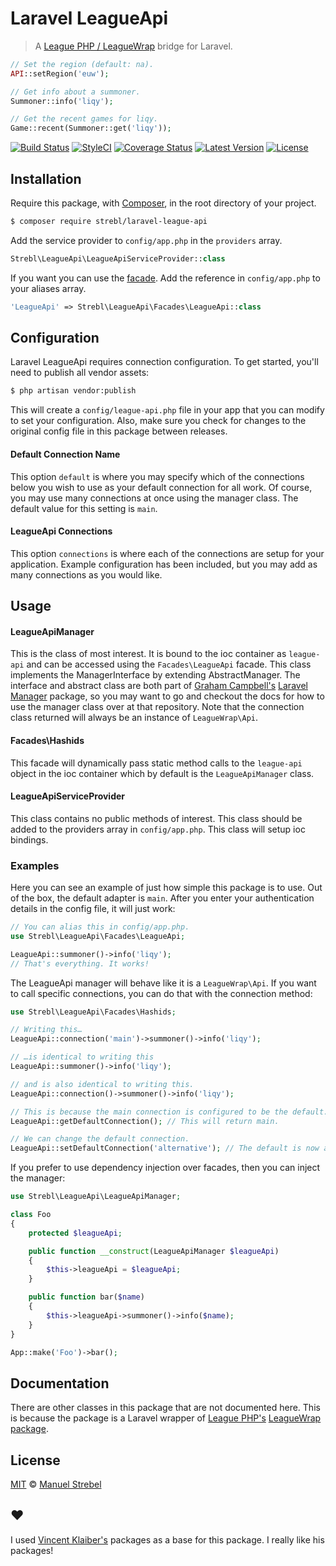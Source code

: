 # Laravel LeagueApi

> A [League PHP / LeagueWrap](https://github.com/LeaguePHP/LeagueWrap) bridge for Laravel.

```php
// Set the region (default: na).
API::setRegion('euw');

// Get info about a summoner.
Summoner::info('liqy');

// Get the recent games for liqy.
Game::recent(Summoner::get('liqy'));
```

[![Build Status](https://img.shields.io/travis/strebl/laravel-league-api/master.svg?style=flat)](https://travis-ci.org/strebl/laravel-league-api)
[![StyleCI](https://styleci.io/repos/74075797/shield?style=flat)](https://styleci.io/repos/74075797)
[![Coverage Status](https://img.shields.io/codecov/c/github/strebl/laravel-league-api.svg?style=flat)](https://codecov.io/github/strebl/laravel-league-api)
[![Latest Version](https://img.shields.io/github/release/strebl/laravel-league-api.svg?style=flat)](https://github.com/strebl/laravel-league-api/releases)
[![License](https://img.shields.io/packagist/l/strebl/laravel-league-api.svg?style=flat)](https://packagist.org/packages/strebl/laravel-league-api)

## Installation

Require this package, with [Composer](https://getcomposer.org/), in the root directory of your project.

```bash
$ composer require strebl/laravel-league-api
```

Add the service provider to `config/app.php` in the `providers` array.

```php
Strebl\LeagueApi\LeagueApiServiceProvider::class
```

If you want you can use the [facade](http://laravel.com/docs/facades). Add the reference in `config/app.php` to your aliases array.

```php
'LeagueApi' => Strebl\LeagueApi\Facades\LeagueApi::class
```

## Configuration

Laravel LeagueApi requires connection configuration. To get started, you'll need to publish all vendor assets:

```bash
$ php artisan vendor:publish
```

This will create a `config/league-api.php` file in your app that you can modify to set your configuration. Also, make sure you check for changes to the original config file in this package between releases.

#### Default Connection Name

This option `default` is where you may specify which of the connections below you wish to use as your default connection for all work. Of course, you may use many connections at once using the manager class. The default value for this setting is `main`.

#### LeagueApi Connections

This option `connections` is where each of the connections are setup for your application. Example configuration has been included, but you may add as many connections as you would like.


## Usage

#### LeagueApiManager

This is the class of most interest. It is bound to the ioc container as `league-api` and can be accessed using the `Facades\LeagueApi` facade. This class implements the ManagerInterface by extending AbstractManager. The interface and abstract class are both part of [Graham Campbell's](https://github.com/GrahamCampbell) [Laravel Manager](https://github.com/GrahamCampbell/Laravel-Manager) package, so you may want to go and checkout the docs for how to use the manager class over at that repository. Note that the connection class returned will always be an instance of `LeagueWrap\Api`.

#### Facades\Hashids

This facade will dynamically pass static method calls to the `league-api` object in the ioc container which by default is the `LeagueApiManager` class.

#### LeagueApiServiceProvider

This class contains no public methods of interest. This class should be added to the providers array in `config/app.php`. This class will setup ioc bindings.

### Examples
Here you can see an example of just how simple this package is to use. Out of the box, the default adapter is `main`. After you enter your authentication details in the config file, it will just work:

```php
// You can alias this in config/app.php.
use Strebl\LeagueApi\Facades\LeagueApi;

LeagueApi::summoner()->info('liqy');
// That's everything. It works!
```

The LeagueApi manager will behave like it is a `LeagueWrap\Api`. If you want to call specific connections, you can do that with the connection method:

```php
use Strebl\LeagueApi\Facades\Hashids;

// Writing this…
LeagueApi::connection('main')->summoner()->info('liqy');

// …is identical to writing this
LeagueApi::summoner()->info('liqy');

// and is also identical to writing this.
LeagueApi::connection()->summoner()->info('liqy');

// This is because the main connection is configured to be the default.
LeagueApi::getDefaultConnection(); // This will return main.

// We can change the default connection.
LeagueApi::setDefaultConnection('alternative'); // The default is now alternative.
```

If you prefer to use dependency injection over facades, then you can inject the manager:

```php
use Strebl\LeagueApi\LeagueApiManager;

class Foo
{
	protected $leagueApi;

	public function __construct(LeagueApiManager $leagueApi)
	{
		$this->leagueApi = $leagueApi;
	}

	public function bar($name)
	{
		$this->leagueApi->summoner()->info($name);
	}
}

App::make('Foo')->bar();
```

## Documentation

There are other classes in this package that are not documented here. This is because the package is a Laravel wrapper of [League PHP's](https://github.com/LeaguePHP) [LeagueWrap package](https://github.com/LeaguePHP/LeagueWrap).

## License

[MIT](LICENSE) © [Manuel Strebel](https://strebel.xyz)

## ❤️

I used [Vincent Klaiber's](https://github.com/vinkla) packages as a base for this package. I really like his packages!
